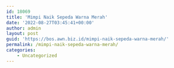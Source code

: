 ```yaml
---
id: 18069
title: 'Mimpi Naik Sepeda Warna Merah'
date: '2022-08-27T03:45:41+00:00'
author: admin
layout: post
guid: 'https://bos.awn.biz.id/mimpi-naik-sepeda-warna-merah/'
permalink: /mimpi-naik-sepeda-warna-merah/
categories:
    - Uncategorized
---
```


